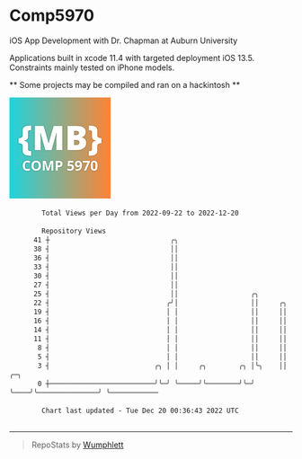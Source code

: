 # Comp5970
iOS App Development with Dr. Chapman at Auburn University

Applications built in xcode 11.4 with targeted deployment iOS 13.5.
Constraints mainly tested on iPhone models.

** Some projects may be compiled and ran on a hackintosh **

![App Icon](https://github.com/MatthewBentz/Comp5970/blob/master/Assignment1a-mlb0119/Assignment1a-mlb0119/Assets.xcassets/AppIcon.appiconset/180.png)

```
        Total Views per Day from 2022-09-22 to 2022-12-20

        Repository Views
      41 ┼                              ╭╮
      38 ┤                              ││
      36 ┤                              ││
      33 ┤                              ││
      30 ┤                              ││
      27 ┤                              ││
      25 ┤                              ││                  ╭╮
      22 ┤                             ╭╯│                  ││     ╭╮
      19 ┤                             │ │                  ││     ││
      16 ┤                             │ │                  ││     ││
      14 ┤                             │ │                  ││     ││
      11 ┤                             │ │                  ││     ││
       8 ┤                             │ │                  ││     ││
       5 ┤                             │ │                  ││     ││
       3 ┤                          ╭╮ │ │     ╭╮        ╭╮ │╰╮    ││               ╭─╮
       0 ┼──────────────────────────╯╰─╯ ╰─────╯╰────────╯╰─╯ ╰────╯╰───────────────╯ ╰────────────

        Chart last updated - Tue Dec 20 00:36:43 2022 UTC
        
```

---

> RepoStats by [Wumphlett](https://github.com/Wumphlett)

